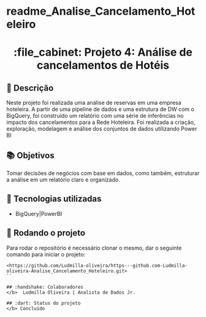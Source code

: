 # readme_Analise_Cancelamento_Hoteleiro
<h1 align="center">:file_cabinet: Projeto 4: Análise de cancelamentos de Hotéis</h1>

## :memo: Descrição

Neste projeto foi realizada uma análise de reservas em uma empresa hoteleira. A partir de uma pipeline de dados e uma estrutura de DW com o BigQuery, foi construído um relatório com uma série de inferências no impacto dos cancelamentos para a Rede Hoteleira. Foi realizada a criação, exploração, modelagem e análise dos conjuntos de dados utilizando Power BI


## :books: Objetivos 
</b> Tomar decisões de negócios com base em dados, como também, estruturar a análise em um relatório claro e organizado.

## :wrench: Tecnologias utilizadas
* BigQuery|PowerBI

## :rocket: Rodando o projeto
Para rodar o repositório é necessário clonar o mesmo, dar o seguinte comando para iniciar o projeto:
```
<https://github.com/Ludmilla-oliveira/https---github.com-Ludmilla-oliveira-Analise_Cancelamento_Hoteleiro.git>
``

## :handshake: Colaboradores
</b>  Ludmilla Oliveira | Analista de Dados Jr.

## :dart: Status do projeto
</b> Concluído
